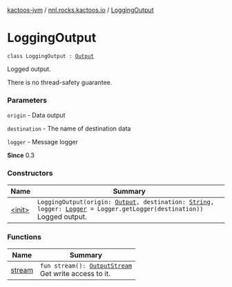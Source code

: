 [kactoos-jvm](../../index.md) / [nnl.rocks.kactoos.io](../index.md) / [LoggingOutput](./index.md)

# LoggingOutput

`class LoggingOutput : `[`Output`](../../nnl.rocks.kactoos/-output/index.md)

Logged output.

There is no thread-safety guarantee.

### Parameters

`origin` - Data output

`destination` - The name of destination data

`logger` - Message logger

**Since**
0.3

### Constructors

| Name | Summary |
|---|---|
| [&lt;init&gt;](-init-.md) | `LoggingOutput(origin: `[`Output`](../../nnl.rocks.kactoos/-output/index.md)`, destination: `[`String`](https://kotlinlang.org/api/latest/jvm/stdlib/kotlin/-string/index.html)`, logger: `[`Logger`](http://docs.oracle.com/javase/8/docs/api/java/util/logging/Logger.html)` = Logger.getLogger(destination))`<br>Logged output. |

### Functions

| Name | Summary |
|---|---|
| [stream](stream.md) | `fun stream(): `[`OutputStream`](http://docs.oracle.com/javase/8/docs/api/java/io/OutputStream.html)<br>Get write access to it. |
